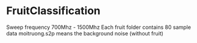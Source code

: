 # FruitClassification
Sweep frequency 700Mhz - 1500Mhz
Each fruit folder contains 80 sample data
moitruong.s2p means the background noise (without fruit)
